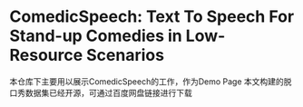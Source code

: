 # ComedicSpeech: Text To Speech For Stand-up Comedies in Low-Resource Scenarios
本仓库下主要用以展示ComedicSpeech的工作，作为Demo Page
本文构建的脱口秀数据集已经开源，可通过百度网盘链接进行下载
